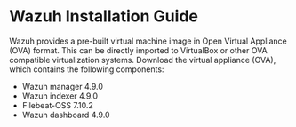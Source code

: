 # Wazuh Installation Guide


Wazuh provides a pre-built virtual machine image in Open Virtual Appliance
(OVA) format. This can be directly imported to VirtualBox or other OVA
compatible virtualization systems.
Download the virtual appliance (OVA), which contains the following
components:

- Wazuh manager 4.9.0
- Wazuh indexer 4.9.0
- Filebeat-OSS 7.10.2
- Wazuh dashboard 4.9.0
